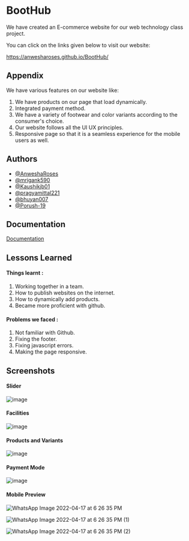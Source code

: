 # BootHub

We have created an E-commerce website for our web technology class project.

You can click on the links given below to visit our website:

https://anwesharoses.github.io/BootHub/


## Appendix

We have various features on our website like:

1.  We have products on our page that load dynamically.
2.  Integrated payment method.
3.  We have a variety of footwear and color variants according to the consumer's choice.
4.  Our website follows all the UI UX principles.
5.  Responsive page so that it is a seamless experience for the mobile users as well.

## Authors

- [@AnweshaRoses](https://github.com/AnweshaRoses)
- [@mrigank590](https://github.com/mrigank590)
- [@Kaushikjb01](https://github.com/Kaushikjb01)
- [@pragyamittal221](https://github.com/pragyamittal221)
- [@bhuyan007](https://github.com/bhuyan007)
- [@Porush-19](https://github.com/Porush-19)


## Documentation

[Documentation](https://docs.google.com/document/d/1G2yrBkCQh2YAUKAnRvL_8Eh51B_qdlp6La2igzjeXjc/edit?usp=sharing)


## Lessons Learned

#### Things learnt :

1. Working together in a team.
2. How to publish websites on the internet.
3. How to dynamically add products.
4. Became more proficient with github.

#### Problems we faced :

1. Not familiar with Github.
2. Fixing the footer.
3. Fixing javascript errors.
4. Making the page responsive.


## Screenshots

#### Slider
![image](https://user-images.githubusercontent.com/101623662/163705247-6a134e20-947e-4cd6-9c4d-8f0c2fb35976.png)

#### Facilities
![image](https://user-images.githubusercontent.com/101623662/163715051-f784c792-e390-4856-9387-9274ac31b078.png)

#### Products and Variants
![image](https://user-images.githubusercontent.com/101623662/163705297-3b5c54b5-aa6d-4b9b-802e-ded76bed4851.png)

#### Payment Mode
![image](https://user-images.githubusercontent.com/101623662/163705318-2168dcf3-f20b-4f0b-9ee6-2f68ff0e81e9.png)

#### Mobile Preview
![WhatsApp Image 2022-04-17 at 6 26 35 PM](https://user-images.githubusercontent.com/101623662/163715406-27bb7938-08b2-4831-8138-d5f071681393.jpeg)

![WhatsApp Image 2022-04-17 at 6 26 35 PM (1)](https://user-images.githubusercontent.com/101623662/163715301-3c6f77c1-48a4-40cc-85a6-ed9a5c7032a7.jpeg)

![WhatsApp Image 2022-04-17 at 6 26 35 PM (2)](https://user-images.githubusercontent.com/101623662/163715305-ce08623d-8501-4aeb-9d45-77673f108793.jpeg)




